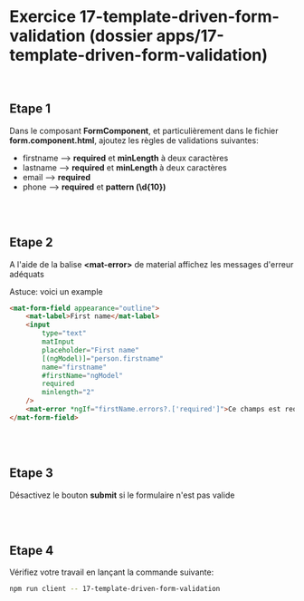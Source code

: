 # Exercice 17-template-driven-form-validation (dossier apps/17-template-driven-form-validation)

<br>

## Etape 1

Dans le composant **FormComponent**, et particulièrement dans le fichier **form.component.html**, ajoutez les règles de validations suivantes:

-   firstname --> **required** et **minLength** à deux caractères
-   lastname --> **required** et **minLength** à deux caractères
-   email --> **required**
-   phone --> **required** et **pattern (\d{10})**

<br><br>

## Etape 2

A l'aide de la balise **\<mat-error>** de material affichez les messages d'erreur adéquats

Astuce: voici un example

```html
<mat-form-field appearance="outline">
    <mat-label>First name</mat-label>
    <input
        type="text"
        matInput
        placeholder="First name"
        [(ngModel)]="person.firstname"
        name="firstname"
        #firstName="ngModel"
        required
        minlength="2"
    />
    <mat-error *ngIf="firstName.errors?.['required']">Ce champs est requis</mat-error>
</mat-form-field>
```

<br><br>

## Etape 3

Désactivez le bouton **submit** si le formulaire n'est pas valide

<br><br>

## Etape 4

Vérifiez votre travail en lançant la commande suivante:

```bash
npm run client -- 17-template-driven-form-validation
```
